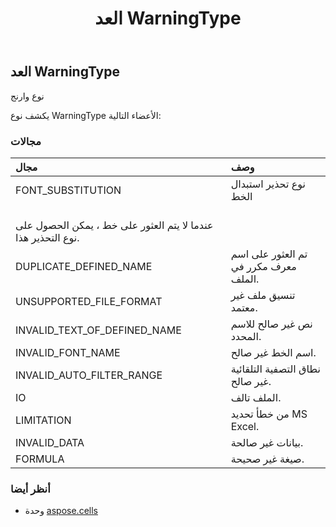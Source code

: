 ﻿---
title: العد WarningType
second_title: Aspose.Cells for Python via .NET API المراجع
description:
type: docs
weight: 2670
url: /ar/python-net/aspose.cells/warningtype/
is_root: false
---
##  العد WarningType
نوع وارنج



يكشف نوع WarningType الأعضاء التالية:

###  مجالات
| مجال| وصف|
| :- | :- |
| FONT_SUBSTITUTION |نوع تحذير استبدال الخط<br/> عندما لا يتم العثور على خط ، يمكن الحصول على نوع التحذير هذا.|
| DUPLICATE_DEFINED_NAME | تم العثور على اسم معرف مكرر في الملف.|
| UNSUPPORTED_FILE_FORMAT | تنسيق ملف غير معتمد.|
| INVALID_TEXT_OF_DEFINED_NAME | نص غير صالح للاسم المحدد.|
| INVALID_FONT_NAME | اسم الخط غير صالح.|
| INVALID_AUTO_FILTER_RANGE | نطاق التصفية التلقائية غير صالح.|
| IO | الملف تالف.|
| LIMITATION | من خطأ تحديد MS Excel.|
| INVALID_DATA | بيانات غير صالحة.|
| FORMULA | صيغة غير صحيحة.|



###  أنظر أيضا
* وحدة [aspose.cells](..)
